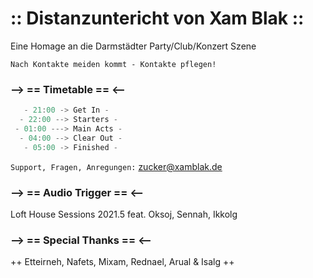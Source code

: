 # :: Distanzuntericht von Xam Blak ::

Eine Homage an die Darmstädter Party/Club/Konzert Szene

`Nach Kontakte meiden kommt - Kontakte pflegen!`

### --> == Timetable == <--
```js
   - 21:00 -> Get In -
  - 22:00 --> Starters -
 - 01:00 ---> Main Acts -
  - 04:00 --> Clear Out -
   - 05:00 -> Finished -
```
`Support, Fragen, Anregungen:` [zucker@xamblak.de](mailto:zucker@xamblak.de)

### --> == Audio Trigger == <--
Loft House Sessions 2021.5 feat. Oksoj, Sennah, Ikkolg

### --> == Special Thanks == <--
++ Etteirneh, Nafets, Mixam, Rednael, Arual & Isalg ++
